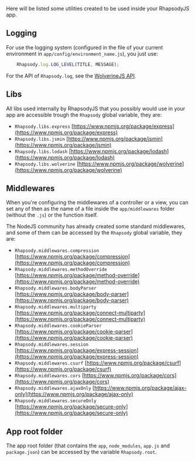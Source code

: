 Here will be listed some utilities created to be used inside your RhapsodyJS app.

## Logging

For use the logging system (configured in the file of your current environment in `app/config/environment_name.js`), you just use:

```js
	Rhapsody.log.LOG_LEVEL(TITLE, MESSAGE);
```

For the API of `Rhapsody.log`, see the [WolverineJS API](https://www.npmjs.org/package/wolverine).

## Libs

All libs used internally by RhapsodyJS that you possibly would use in your app are accessible trough the `Rhapsody` global variable, they are:

* `Rhapsody.libs.express` [https://www.npmjs.org/package/express](https://www.npmjs.org/package/express)
* `Rhapsody.libs.jsmin` [https://www.npmjs.org/package/jsmin](https://www.npmjs.org/package/jsmin)
* `Rhapsody.libs.lodash` [https://www.npmjs.org/package/lodash](https://www.npmjs.org/package/lodash)
* `Rhapsody.libs.wolverine` [https://www.npmjs.org/package/wolverine](https://www.npmjs.org/package/wolverine)

## Middlewares

When you're configuring the middlewares of a controller or a view, you can set any of then as the name of a file inside the `app/middlewares` folder (without the `.js`) or the function itself.

The NodeJS community has already created some standard middlewares, and some of them can be accessed by the `Rhapsody` global variable, they are:

* `Rhapsody.middlewares.compression` [https://www.npmjs.org/package/compression](https://www.npmjs.org/package/compression)
* `Rhapsody.middlewares.methodOverride` [https://www.npmjs.org/package/method-override](https://www.npmjs.org/package/method-override)
* `Rhapsody.middlewares.bodyParser` [https://www.npmjs.org/package/body-parser](https://www.npmjs.org/package/body-parser)
* `Rhapsody.middlewares.multiparty` [https://www.npmjs.org/package/connect-multiparty](https://www.npmjs.org/package/connect-multiparty)
* `Rhapsody.middlewares.cookieParser` [https://www.npmjs.org/package/cookie-parser](https://www.npmjs.org/package/cookie-parser)
* `Rhapsody.middlewares.session` [https://www.npmjs.org/package/express-session](https://www.npmjs.org/package/express-session)
* `Rhapsody.middlewares.csurf` [https://www.npmjs.org/package/csurf](https://www.npmjs.org/package/csurf)
* `Rhapsody.middlewares.cors` [https://www.npmjs.org/package/cors](https://www.npmjs.org/package/cors)
* `Rhapsody.middlewares.ajaxOnly` [https://www.npmjs.org/package/ajax-only](https://www.npmjs.org/package/ajax-only)
* `Rhapsody.middlewares.secureOnly` [https://www.npmjs.org/package/secure-only](https://www.npmjs.org/package/secure-only)

## App root folder

The app root folder (that contains the `app`, `node_modules`, `app.js` and `package.json`) can be accessed by the variable `Rhapsody.root`.